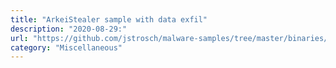 ```yaml
---
title: "ArkeiStealer sample with data exfil"
description: "2020-08-29:"
url: "https://github.com/jstrosch/malware-samples/tree/master/binaries/arkeistealer/2020/August"
category: "Miscellaneous"
---
```

